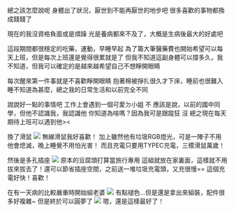 總之該怎麼說呢
身體出了狀況，厭世到不能再厭世的地步吧
很多喜歡的事物都換成錢錢了

現在的我沒資格負面或是煩躁
光是養病都來不及了，大概是生病後最大的好處吧

這段期間都很穩定的吃藥，運動，早睡早起
為了籌大筆醫藥費也開始希望可以每天上班，但是每次上班還是覺得很累就是了
但我不知道這副身體可以撐多久，我不知道，但我可以確定的是越來越希望自己不想睜開眼睛

每次醒來第一件事就是不喜歡睜開眼睛
抱著棉被掙扎很久才下床，睡前也很難入睡不知道為甚麼，總之我的日常生活和以前完全不同

說說好一點的事情吧
工作上會遇到一個可愛ㄉ小姐
不
應該是說，以前的國中同學，但他不認識我，我認識他
你知道為啥嗎？因為我可是跟蹤狂
沒
總之現在每天期待上班可以遇到他><

換了滑鼠
![](https://cdn.jsdelivr.net/gh/photohost/picx-images-hosting@master/hostassimage.4qrcy0a08y.jpg)
無線滑鼠我好喜歡！
加上雖然他有垃圾RGB燈光，可是一陣子不用他會熄滅，晚上睡覺不用怕光害！
而且充電只要用TYPEC充電，三模滑鼠萬歲！

然後是多孔插座
![](https://cdn.jsdelivr.net/gh/photohost/picx-images-hosting@master/hostassimage.491b9f9c1b.jpg)
原本的豆腐頭打算當旅行專用
這組就放在家裏面，這樣就不用拔來拔去了！還可以節省插座空間，之前送一堆垃圾充電頭，又充很慢==
這個充電好快！喜歡！

在有一天病的比較嚴重時開始組老婆
![](https://cdn.jsdelivr.net/gh/photohost/picx-images-hosting@master/hostassimage.6m3xqmnt3k.jpg)
有點褪色...但是還是拿出來組裝，配件很多好複雜~
但是終於可以圓夢了
![](https://cdn.jsdelivr.net/gh/photohost/picx-images-hosting@master/hostassimage.4ckx753s0p.jpg)
嗯，還是這樣最好了！

<!-- ##{"timestamp":1687655892}## -->